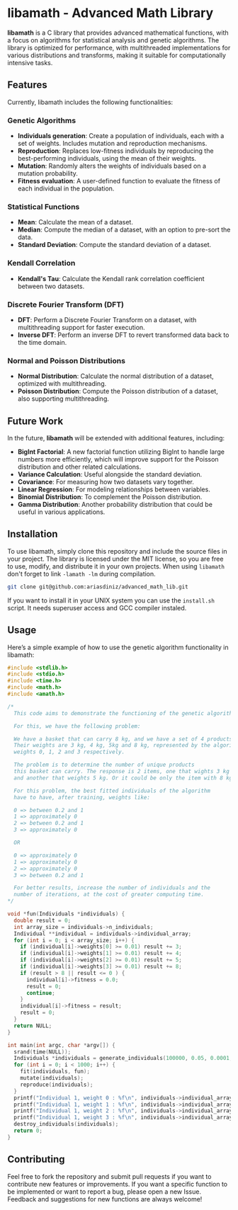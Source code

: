 # libamath - Advanced Math Library

**libamath** is a C library that provides advanced mathematical functions, with a focus on algorithms for statistical analysis and genetic algorithms. The library is optimized for performance, with multithreaded implementations for various distributions and transforms, making it suitable for computationally intensive tasks.

## Features

Currently, libamath includes the following functionalities:

### Genetic Algorithms
- **Individuals generation**: Create a population of individuals, each with a set of weights. Includes mutation and reproduction mechanisms.
- **Reproduction**: Replaces low-fitness individuals by reproducing the best-performing individuals, using the mean of their weights.
- **Mutation**: Randomly alters the weights of individuals based on a mutation probability.
- **Fitness evaluation**: A user-defined function to evaluate the fitness of each individual in the population.

### Statistical Functions
- **Mean**: Calculate the mean of a dataset.
- **Median**: Compute the median of a dataset, with an option to pre-sort the data.
- **Standard Deviation**: Compute the standard deviation of a dataset.

### Kendall Correlation
- **Kendall's Tau**: Calculate the Kendall rank correlation coefficient between two datasets.

### Discrete Fourier Transform (DFT)
- **DFT**: Perform a Discrete Fourier Transform on a dataset, with multithreading support for faster execution.
- **Inverse DFT**: Perform an inverse DFT to revert transformed data back to the time domain.

### Normal and Poisson Distributions
- **Normal Distribution**: Calculate the normal distribution of a dataset, optimized with multithreading.
- **Poisson Distribution**: Compute the Poisson distribution of a dataset, also supporting multithreading.

## Future Work

In the future, **libamath** will be extended with additional features, including:

- **BigInt Factorial**: A new factorial function utilizing BigInt to handle large numbers more efficiently, which will improve support for the Poisson distribution and other related calculations.
- **Variance Calculation**: Useful alongside the standard deviation.
- **Covariance**: For measuring how two datasets vary together.
- **Linear Regression**: For modeling relationships between variables.
- **Binomial Distribution**: To complement the Poisson distribution.
-  **Gamma Distribution**: Another probability distribution that could be useful in various applications.

## Installation

To use libamath, simply clone this repository and include the source files in your project. The library is licensed under the MIT license, so you are free to use, modify, and distribute it in your own projects. When using `libamath` don't forget to link `-lamath -lm` during compilation.

```bash
git clone git@github.com:ariasdiniz/advanced_math_lib.git
```

If you want to install it in your UNIX system you can use the `install.sh` script. It needs superuser access and GCC compiler instaled.

## Usage

Here’s a simple example of how to use the genetic algorithm functionality in libamath:

```c
#include <stdlib.h>
#include <stdio.h>
#include <time.h>
#include <math.h>
#include <amath.h>

/*
  This code aims to demonstrate the functioning of the genetic algorithm.

  For this, we have the following problem:

  We have a basket that can carry 8 kg, and we have a set of 4 products.
  Their weights are 3 kg, 4 kg, 5kg and 8 kg, represented by the algorithm's
  weights 0, 1, 2 and 3 respectively.

  The problem is to determine the number of unique products
  this basket can carry. The response is 2 items, one that wights 3 kg
  and another that weights 5 kg. Or it could be only the item with 8 kg.

  For this problem, the best fitted individuals of the algorithm
  have to have, after training, weights like:

  0 => between 0.2 and 1
  1 => approximately 0
  2 => between 0.2 and 1
  3 => approximately 0

  OR

  0 => approximately 0
  1 => approximately 0
  2 => approximately 0
  3 => between 0.2 and 1

  For better results, increase the number of individuals and the
  number of iterations, at the cost of greater computing time.
*/

void *fun(Individuals *individuals) {
  double result = 0;
  int array_size = individuals->n_individuals;
  Individual **individual = individuals->individual_array;
  for (int i = 0; i < array_size; i++) {
    if (individual[i]->weights[0] >= 0.01) result += 3;
    if (individual[i]->weights[1] >= 0.01) result += 4;
    if (individual[i]->weights[2] >= 0.01) result += 5;
    if (individual[i]->weights[3] >= 0.01) result += 8;
    if (result > 8 || result <= 0 ) {
      individual[i]->fitness = 0.0;
      result = 0;
      continue;
    }
    individual[i]->fitness = result;
    result = 0;
  }
  return NULL;
}

int main(int argc, char *argv[]) {
  srand(time(NULL));
  Individuals *individuals = generate_individuals(100000, 0.05, 0.0001, 0.25, 4, 0.0, 1.0);
  for (int i = 0; i < 1000; i++) {
    fit(individuals, fun);
    mutate(individuals);
    reproduce(individuals);
  }
  printf("Individual 1, weight 0 : %f\n", individuals->individual_array[0]->weights[0]);
  printf("Individual 1, weight 1 : %f\n", individuals->individual_array[0]->weights[1]);
  printf("Individual 1, weight 2 : %f\n", individuals->individual_array[0]->weights[2]);
  printf("Individual 1, weight 3 : %f\n", individuals->individual_array[0]->weights[3]);
  destroy_individuals(individuals);
  return 0;
}
```

## Contributing

Feel free to fork the repository and submit pull requests if you want to contribute new features or improvements.
If you want a specific function to be implemented or want to report a bug, please open a new Issue.
Feedback and suggestions for new functions are always welcome!